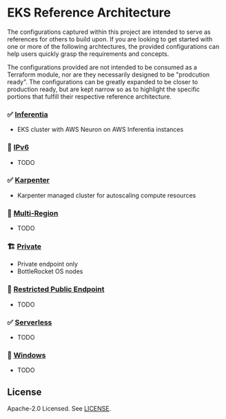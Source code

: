 # EKS Reference Architecture

The configurations captured within this project are intended to serve as references for others to build upon. If you are looking to get started with one or more of the following archtectures, the provided configurations can help users quickly grasp the requirements and concepts.

The configurations provided are not intended to be consumed as a Terraform module, nor are they necessarily designed to be "prodcution ready". The configurations can be greatly expanded to be closer to production ready, but are kept narrow so as to highlight the specific portions that fulfill their respective reference architecture.

### ✅ [Inferentia](https://github.com/clowdhaus/eks-reference-architecture/tree/main/inferentia)

- EKS cluster with AWS Neuron on AWS Inferentia instances

### 🚧 [IPv6](https://github.com/clowdhaus/eks-reference-architecture/tree/main/ipv6)

- TODO

### ✅ [Karpenter](https://github.com/clowdhaus/eks-reference-architecture/tree/main/karpenter)

- Karpenter managed cluster for autoscaling compute resources

### 🚧 [Multi-Region](https://github.com/clowdhaus/eks-reference-architecture/tree/main/multi-region)

- TODO

### 🏗️ [Private](https://github.com/clowdhaus/eks-reference-architecture/tree/main/private)

- Private endpoint only
- BottleRocket OS nodes

### 🚧 [Restricted Public Endpoint](https://github.com/clowdhaus/eks-reference-architecture/tree/main/restricted-public-endpoint)

- TODO

### ✅ [Serverless](https://github.com/clowdhaus/eks-reference-architecture/tree/main/serverless)

- TODO

### 🚧 [Windows](https://github.com/clowdhaus/eks-reference-architecture/tree/main/windows)

- TODO

## License

Apache-2.0 Licensed. See [LICENSE](https://github.com/clowdhaus/eks-reference-architecture/blob/main/LICENSE).
